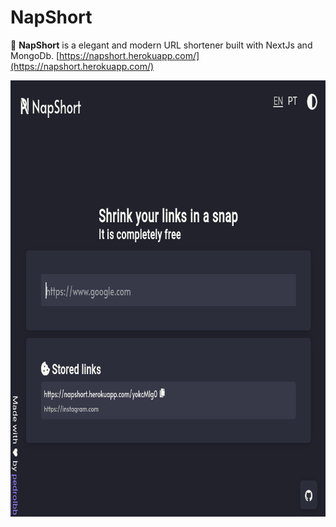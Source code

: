 # NapShort

🚀 **NapShort** is a elegant and modern URL shortener built with NextJs and MongoDb.
[https://napshort.herokuapp.com/](https://napshort.herokuapp.com/)

<img src="./ss.png" alt="NapShort" width="786px" height="698px">
